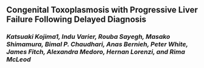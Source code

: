 ## Congenital Toxoplasmosis with Progressive Liver Failure Following Delayed Diagnosis
### _Katsuaki Kojima1, Indu Varier, Rouba Sayegh, Masako Shimamura, Bimal P. Chaudhari, Anas Bernieh, Peter White, James Fitch, Alexandra Medoro, Hernan Lorenzi, and Rima McLeod_



 
